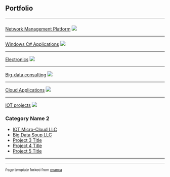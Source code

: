 ## Portfolio

---

### 
[Network Management Platform](/networks)
<img src="images/dummy_thumbnail.jpg?raw=true"/>

---
[Windows C# Applications](/windows)
<img src="images/dummy_thumbnail.jpg?raw=true"/>

---
[Electronics](/electronics)
<img src="images/dummy_thumbnail.jpg?raw=true"/>

---
[Big-data consulting](/bigdata)
<img src="images/dummy_thumbnail.jpg?raw=true"/>

---
[Cloud Applications](/cloud)
<img src="images/dummy_thumbnail.jpg?raw=true"/>

---
[IOT projects](/iot)
<img src="images/dummy_thumbnail.jpg?raw=true"/>


### Category Name 2

- [IOT Micro-Cloud LLC](http://iotmicrocloud.com/)
- [Big Data Soup LLC](http://bigdatasoup.com/)
- [Project 3 Title](http://example.com/)
- [Project 4 Title](http://example.com/)
- [Project 5 Title](http://example.com/)

---




---
<p style="font-size:11px">Page template forked from <a href="https://github.com/evanca/quick-portfolio">evanca</a></p>
<!-- Remove above link if you don't want to attibute -->
